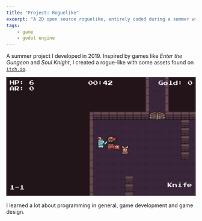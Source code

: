 ```yaml
---
title: "Project: Roguelike"
excerpt: "A 2D open source roguelike, entirely coded during a summer with Godot Engine."
tags:
    - game
    - godot engine
---
```


A summer project I developed in 2019. Inspired by games like *Enter the Gungeon* and *Soul Knight*, I created a rogue-like with some assets found on [`itch.io`](https://itch.io/game-assets).

![Project-Roguelike](../assets/projects/project-roguelike.png)


I learned a lot about programming in general, game development and game design.